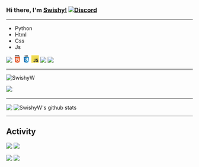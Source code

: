 ### Hi there, I'm [Swishy!](https://github.com/SwishyW) <a href="https://discord.gg/3dkrANHsPd"><img src="https://raw.githubusercontent.com/anuraghazra/anuraghazra/master/assets/discord-round.svg" alt="Discord" width="27px"></a>
<hr>

- Python
- Html
- Css
- Js

<code><img height="20" src="https://cdn.discordapp.com/emojis/403294924432211968.png"></code>
<code><img height="20" src="https://raw.githubusercontent.com/github/explore/master/topics/html/html.png"></code>
<code><img height="20" src="https://raw.githubusercontent.com/github/explore/master/topics/css/css.png"></code>
<code><img height="20" src="https://raw.githubusercontent.com/github/explore/master/topics/javascript/javascript.png"></code>
<code><img height="20" src="https://code.visualstudio.com/favicon.ico"></code>
<code><img height="20" src="https://visualstudio.microsoft.com/wp-content/uploads/2019/06/BrandVisualStudioWin2019-3.svg"></code>
<hr>
 
 
<img src="https://komarev.com/ghpvc/?username=SwishyW&label=Profile%20views&color=0e75b6&style=flat" alt="SwishyW" /> </p>
<img src="https://discord.c99.nl/widget/theme-2/852845185619591168.png">


<hr>

  <img align="center" src="https://github-readme-stats.vercel.app/api?username=MirayXS&show_icons=true&line_height=27&include_all_commits=true&count_private=true" />
  <img align="center" src="https://github-readme-stats.vercel.app/api/top-langs/?username=SwishyW&exclude_repo=RBLXHUB,MirayCDN,NHSE-VillagerDB" alt="SwishyW's github stats" />
  
<hr>

## Activity
![](https://img.shields.io/endpoint?label=Status&url=https://dev.discordprofiles.me/api/badge/status/325605285731500033?simple=true&logo=discord&logoColor=white&color=43B581)
![](https://img.shields.io/endpoint?label=Playing&url=https://dev.discordprofiles.me/api/badge/playing/325605285731500033?vscode=false&logo=nintendo-switch&color=8A96E9)

![](https://img.shields.io/endpoint?label=Visual%20Studio%20Code&url=https://dev.discordprofiles.me/api/badge/vscode/325605285731500033)
![](https://img.shields.io/endpoint?label=Spotify&url=https://dev.discordprofiles.me/api/badge/spotify/325605285731500033&color=1ED45F)
